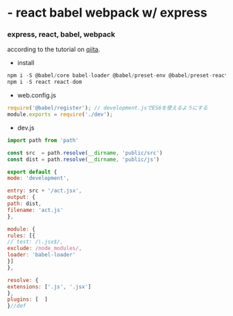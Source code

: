 # - react babel webpack w/ express
### express, react, babel, webpack
according to the tutorial on [qiita](https://qiita.com/akirakudo/items/77c3cd49e2bf39da79dd).
- install
```js
npm i -S @babel/core babel-loader @babel/preset-env @babel/preset-react @babel/register
npm i -S react react-dom
```
- web.config.js
```js
require('@babel/register'); // development.jsでES6を使えるようにする
module.exports = require('./dev');
```
- dev.js
```js
import path from 'path'

const src  = path.resolve(__dirname, 'public/src')
const dist = path.resolve(__dirname, 'public/js')

export default {
mode: 'development',

entry: src + '/act.jsx',
output: {
path: dist,
filename: 'act.js'
},

module: {
rules: [{
// test: /\.jsx$/,
exclude: /node_modules/,
loader: 'babel-loader'
}]
},

resolve: {
extensions: ['.js', '.jsx']
},
plugins: [  ]
}//def

```
